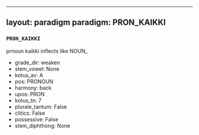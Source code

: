 
---
layout: paradigm
paradigm: PRON_KAIKKI
---
### ` PRON_KAIKKI `

prnoun kaikki inflects like NOUN_
* grade_dir: weaken
* stem_vowel: None
* kotus_av: A
* pos: PRONOUN
* harmony: back
* upos: PRON
* kotus_tn: 7
* plurale_tantum: False
* clitics: False
* possessive: False
* stem_diphthong: None
